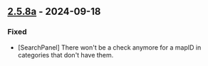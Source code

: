 ## [2.5.8a](https://github.com/NintendoLink07/MythicIOGrabber/releases/tag/2.5.8a) - 2024-09-18

### Fixed

- [SearchPanel] There won't be a check anymore for a mapID in categories that don't have them.